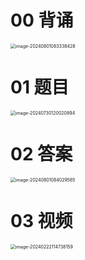 # 00 背诵

<img src="https://cvp.oss-cn-shanghai.aliyuncs.com/picgo/202408010833802.png" alt="image-20240801083338428" style="zoom:50%;" />



# 01 题目

<img src="https://cvp.oss-cn-shanghai.aliyuncs.com/picgo/202407301200045.png" alt="image-20240730120020894" style="zoom: 50%;" />



# 02 答案

<img src="https://cvp.oss-cn-shanghai.aliyuncs.com/picgo/202408010840777.png" alt="image-20240801084029565" style="zoom:50%;" />



# 03 视频

<img src="https://cvp.oss-cn-shanghai.aliyuncs.com/picgo/202402221147561.png" alt="image-20240222114738159" style="zoom:50%;" />



